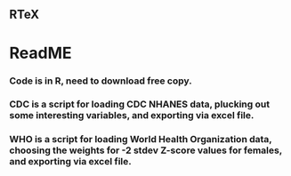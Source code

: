 ## RTeX
# ReadME
### Code is in R, need to download free copy.
### CDC is a script for loading CDC NHANES data, plucking out some interesting variables, and exporting via excel file.
### WHO is a script for loading World Health Organization data, choosing the weights for -2 stdev Z-score values for females, and exporting via excel file.
